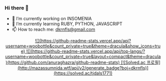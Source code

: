 ### Hi there 👋

<!--
**woobottle/woobottle** is a ✨ _special_ ✨ repository because its `README.md` (this file) appears on your GitHub profile.

Here are some ideas to get you started:

- 🔭 I’m currently working on ...
- 🌱 I’m currently learning ...
- 👯 I’m looking to collaborate on ...
- 🤔 I’m looking for help with ...
- 💬 Ask me about ...
- 📫 How to reach me: ...
- 😄 Pronouns: ...
- ⚡ Fun fact: ...
-->


- 🔭 I’m currently working on INSOMENIA
- 🌱 I’m currently learning RUBY, PYTHON, JAVASCRIPT
- 📫 How to reach me: dkrnfls@gmail.com

<a href="https://github.com/woobottle/github-stats">

 <div align=center>
![](https://github-readme-stats.vercel.app/api?username=woobottle&count_private=true&theme=dracula&show_icons=true)
![](https://github-readme-stats.vercel.app/api/top-langs/?username=woobottle&count_private=true&layout=compact&theme=dracula)(https://github.com/anuraghazra/github-readme-stats)
[![Solved.ac
 프로필](http://mazassumnida.wtf/api/v2/generate_badge?boj=dkrnfls)](https://solved.ac/tjdals1771)
 </div>
